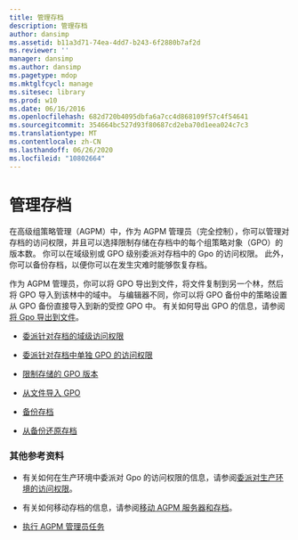 ```yaml
---
title: 管理存档
description: 管理存档
author: dansimp
ms.assetid: b11a3d71-74ea-4dd7-b243-6f2880b7af2d
ms.reviewer: ''
manager: dansimp
ms.author: dansimp
ms.pagetype: mdop
ms.mktglfcycl: manage
ms.sitesec: library
ms.prod: w10
ms.date: 06/16/2016
ms.openlocfilehash: 682d720b4095dbfa6a7cc4d868109f57c4f54641
ms.sourcegitcommit: 354664bc527d93f80687cd2eba70d1eea024c7c3
ms.translationtype: MT
ms.contentlocale: zh-CN
ms.lasthandoff: 06/26/2020
ms.locfileid: "10802664"
---
```

# 管理存档


在高级组策略管理（AGPM）中，作为 AGPM 管理员（完全控制），你可以管理对存档的访问权限，并且可以选择限制存储在存档中的每个组策略对象（GPO）的版本数。 你可以在域级别或 GPO 级别委派对存档中的 Gpo 的访问权限。 此外，你可以备份存档，以便你可以在发生灾难时能够恢复存档。

作为 AGPM 管理员，你可以将 GPO 导出到文件，将文件复制到另一个林，然后将 GPO 导入到该林中的域中。 与编辑器不同，你可以将 GPO 备份中的策略设置从 GPO 备份直接导入到新的受控 GPO 中。 有关如何导出 GPO 的信息，请参阅[将 Gpo 导出到文件](export-a-gpo-to-a-file.md)。

-   [委派针对存档的域级访问权限](delegate-domain-level-access-to-the-archive-agpm40.md)

-   [委派针对存档中单独 GPO 的访问权限](delegate-access-to-an-individual-gpo-in-the-archive-agpm40.md)

-   [限制存储的 GPO 版本](limit-the-gpo-versions-stored-agpm40.md)

-   [从文件导入 GPO](import-a-gpo-from-a-file-agpmadmin.md)

-   [备份存档](back-up-the-archive-agpm40.md)

-   [从备份还原存档](restore-the-archive-from-a-backup-agpm40.md)

### 其他参考资料

-   有关如何在生产环境中委派对 Gpo 的访问权限的信息，请参阅[委派对生产环境的访问权限](delegate-access-to-the-production-environment-agpm40.md)。

-   有关如何移动存档的信息，请参阅[移动 AGPM 服务器和存档](move-the-agpm-server-and-the-archive-agpm40.md)。

-   [执行 AGPM 管理员任务](performing-agpm-administrator-tasks-agpm40.md)

 

 





